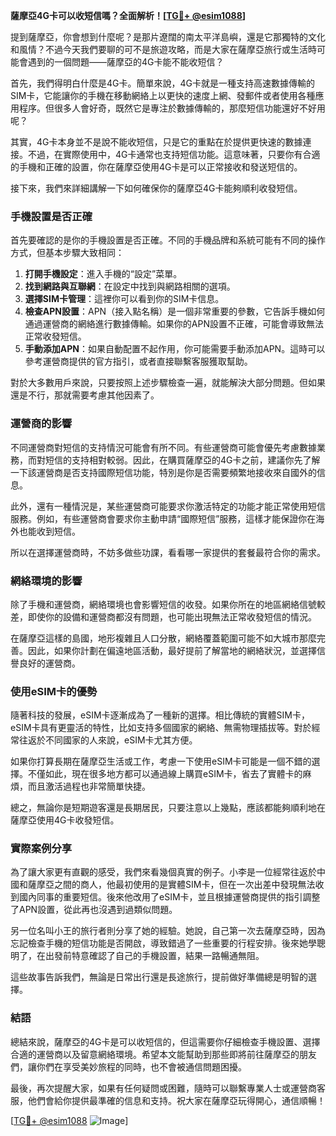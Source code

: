 **薩摩亞4G卡可以收短信嗎？全面解析！[[TG💪+ @esim1088](https://t.me/s/esim1088)]**

提到薩摩亞，你會想到什麼呢？是那片遼闊的南太平洋島嶼，還是它那獨特的文化和風情？不過今天我們要聊的可不是旅遊攻略，而是大家在薩摩亞旅行或生活時可能會遇到的一個問題——薩摩亞的4G卡能不能收短信？

首先，我們得明白什麼是4G卡。簡單來說，4G卡就是一種支持高速數據傳輸的SIM卡，它能讓你的手機在移動網絡上以更快的速度上網、發郵件或者使用各種應用程序。但很多人會好奇，既然它是專注於數據傳輸的，那麼短信功能還好不好用呢？

其實，4G卡本身並不是說不能收短信，只是它的重點在於提供更快速的數據連接。不過，在實際使用中，4G卡通常也支持短信功能。這意味著，只要你有合適的手機和正確的設置，你在薩摩亞使用4G卡是可以正常接收和發送短信的。

接下來，我們來詳細講解一下如何確保你的薩摩亞4G卡能夠順利收發短信。

### 手機設置是否正確

首先要確認的是你的手機設置是否正確。不同的手機品牌和系統可能有不同的操作方式，但基本步驟大致相同：

1. **打開手機設定**：進入手機的“設定”菜單。
2. **找到網路與互聯網**：在設定中找到與網路相關的選項。
3. **選擇SIM卡管理**：這裡你可以看到你的SIM卡信息。
4. **檢查APN設置**：APN（接入點名稱）是一個非常重要的參數，它告訴手機如何通過運營商的網絡進行數據傳輸。如果你的APN設置不正確，可能會導致無法正常收發短信。
5. **手動添加APN**：如果自動配置不起作用，你可能需要手動添加APN。這時可以參考運營商提供的官方指引，或者直接聯繫客服獲取幫助。

對於大多數用戶來說，只要按照上述步驟檢查一遍，就能解決大部分問題。但如果還是不行，那就需要考慮其他因素了。

### 運營商的影響

不同運營商對短信的支持情況可能會有所不同。有些運營商可能會優先考慮數據業務，而對短信的支持相對較弱。因此，在購買薩摩亞的4G卡之前，建議你先了解一下該運營商是否支持國際短信功能，特別是你是否需要頻繁地接收來自國外的信息。

此外，還有一種情況是，某些運營商可能要求你激活特定的功能才能正常使用短信服務。例如，有些運營商會要求你主動申請“國際短信”服務，這樣才能保證你在海外也能收到短信。

所以在選擇運營商時，不妨多做些功課，看看哪一家提供的套餐最符合你的需求。

### 網絡環境的影響

除了手機和運營商，網絡環境也會影響短信的收發。如果你所在的地區網絡信號較差，即使你的設備和運營商都沒有問題，也可能出現無法正常收發短信的情況。

在薩摩亞這樣的島國，地形複雜且人口分散，網絡覆蓋範圍可能不如大城市那麼完善。因此，如果你計劃在偏遠地區活動，最好提前了解當地的網絡狀況，並選擇信譽良好的運營商。

### 使用eSIM卡的優勢

隨著科技的發展，eSIM卡逐漸成為了一種新的選擇。相比傳統的實體SIM卡，eSIM卡具有更靈活的特性，比如支持多個國家的網絡、無需物理插拔等。對於經常往返於不同國家的人來說，eSIM卡尤其方便。

如果你打算長期在薩摩亞生活或工作，考慮一下使用eSIM卡可能是一個不錯的選擇。不僅如此，現在很多地方都可以通過線上購買eSIM卡，省去了實體卡的麻煩，而且激活過程也非常簡單快捷。

總之，無論你是短期遊客還是長期居民，只要注意以上幾點，應該都能夠順利地在薩摩亞使用4G卡收發短信。

### 實際案例分享

為了讓大家更有直觀的感受，我們來看幾個真實的例子。小李是一位經常往返於中國和薩摩亞之間的商人，他最初使用的是實體SIM卡，但在一次出差中發現無法收到國內同事的重要短信。後來他改用了eSIM卡，並且根據運營商提供的指引調整了APN設置，從此再也沒遇到過類似問題。

另一位名叫小王的旅行者則分享了她的經驗。她說，自己第一次去薩摩亞時，因為忘記檢查手機的短信功能是否開啟，導致錯過了一些重要的行程安排。後來她學聰明了，在出發前特意確認了自己的手機設置，結果一路暢通無阻。

這些故事告訴我們，無論是日常出行還是長途旅行，提前做好準備總是明智的選擇。

### 結語

總結來說，薩摩亞的4G卡是可以收短信的，但這需要你仔細檢查手機設置、選擇合適的運營商以及留意網絡環境。希望本文能幫助到那些即將前往薩摩亞的朋友們，讓你們在享受美妙旅程的同時，也不會被通信問題困擾。

最後，再次提醒大家，如果有任何疑問或困難，隨時可以聯繫專業人士或運營商客服，他們會給你提供最準確的信息和支持。祝大家在薩摩亞玩得開心，通信順暢！

[[TG💪+ @esim1088](https://t.me/s/esim1088) ![Image](https://i.postimg.cc/4NQfJmqS/Snipaste-2025-05-13-00-14-12.png)]